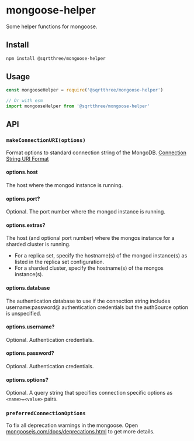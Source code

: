 # mongoose-helper

Some helper functions for mongoose.

## Install

```bash
npm install @sqrtthree/mongoose-helper
```

## Usage

```js
const mongooseHelper = require('@sqrtthree/mongoose-helper')

// Or with esm
import mongooseHelper from '@sqrtthree/mongoose-helper'
```

## API

### `makeConnectionURI(options)`

Format options to standard connection string of the MongoDB. [Connection String URI Format](https://docs.mongodb.com/manual/reference/connection-string/)

#### options.host

The host where the mongod instance is running.

#### options.port?

Optional. The port number where the mongod instance is running.

#### options.extras?

The host (and optional port number) where the mongos instance for a sharded cluster is running.

- For a replica set, specify the hostname(s) of the mongod instance(s) as listed in the replica set configuration.
- For a sharded cluster, specify the hostname(s) of the mongos instance(s).

#### options.database

The authentication database to use if the connection string includes username:password@ authentication credentials but the authSource option is unspecified.

#### options.username?

Optional. Authentication credentials.

#### options.password?

Optional. Authentication credentials.

#### options.options?

Optional. A query string that specifies connection specific options as `<name>=<value>` pairs.

### `preferredConnectionOptions`

To fix all deprecation warnings in the mongoose. Open [mongoosejs.com/docs/deprecations.html](https://mongoosejs.com/docs/deprecations.html) to get more details.
